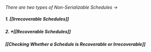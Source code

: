 *There are two types of Non-Serializable Schedules ->*

##### 1. *[[Irrecoverable Schedules]]*
##### 2. *[[Recoverable Schedules]]

#### *[[Checking Whether a Schedule is Recoverable or Irrecoverable]]*



